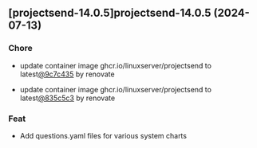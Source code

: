 

## [projectsend-14.0.5]projectsend-14.0.5 (2024-07-13)

### Chore



- update container image ghcr.io/linuxserver/projectsend to latest[@9c7c435](https://github.com/9c7c435) by renovate

- update container image ghcr.io/linuxserver/projectsend to latest[@835c5c3](https://github.com/835c5c3) by renovate

### Feat



- Add questions.yaml files for various system charts